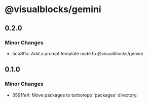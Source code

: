 # @visualblocks/gemini

## 0.2.0

### Minor Changes

- 5cb8ffa: Add a prompt template node to @visualblocks/gemini

## 0.1.0

### Minor Changes

- 3591fe4: Move packages to turborepo 'packages' directory.

